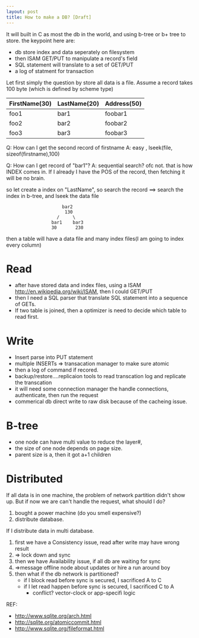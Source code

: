 ```yaml
---
layout: post
title: How to make a DB? [Draft]
---
```


It will built in C as most the db in the world, and using b-tree or b+ tree to store.
the keypoint here are:

* db store index and data seperately on filesystem
* then ISAM GET/PUT to manipulate a record's field
* SQL statement will translate to a set of GET/PUT 
* a log of statment for transaction


Let first simply the question by store all data is a file.
Assume a record takes 100 byte (which is defined by scheme type)

FirstName(30) | LastName(20) | Address(50)
------------- | -----------  | ----------
foo1          | bar1         | foobar1
foo2          | bar2         | foobar2
foo3          | bar3         | foobar3

Q: How can I get the second record of firstname
A: easy , lseek(file, sizeof(firstname),100)

Q: How can I get record of "bar1"?
A: sequential search? ofc not. that is how INDEX comes in. If I already I have the POS of the record, then fetching it will be no brain.

so let create a index on "LastName", so search the record ==> search the index in b-tree, and lseek the data file

```
                     bar2
                      130
                   /     \                   
                 bar1    bar3
                 30       230
```

then a table will have a data file and many index files(I am going to index every column)

Read
===
* after have stored data and index files, using a ISAM http://en.wikipedia.org/wiki/ISAM, then I could GET/PUT
* then I need a SQL parser that translate SQL statement into a sequence of GETs. 
* If two table is joined, then a optimizer is need to decide which table to read first.

Write
===
* Insert parse into PUT statement
* multiple INSERTs => transacation manager to make sure atomic
* then a log of command if recored.
* backup/restore....replicaion tools to read transcation log and replicate the transcation
* it will need some connection manager the handle connections, authenticate, then run the request
* commerical db direct write to raw disk because of the cacheing issue.



B-tree
===

* one node can have multi value to reduce the layer#, 
* the size of one node depends on page size.
* parent size is a, then it got a+1 children

Distributed
===

If all data is in one machine, the problem of network partition didn't show up.
But if now we are can't handle the request, what should I do?

1. bought a power machine (do you smell expensive?)
2. distribute database.

If I distribute data in multi database.

1. first we have a Consistency issue, read after write may have wrong result
2. => lock down and sync
3. then we have Availability issue, if all db are waiting for sync
4. =>message offline node about updates or hire a run around boy
5. then what if the db network is partitioned?
	* if I block read before sync is secured, I sacrificed A to C
	* if I let read happen before sync is secured, I sacrificed C to A  
	  * conflict? vector-clock or app-specifi logic


REF:

* http://www.sqlite.org/arch.html
* http://sqlite.org/atomiccommit.html
* http://www.sqlite.org/fileformat.html